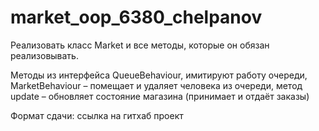 # market_oop_6380_chelpanov

Реализовать класс Market и все методы, которые он обязан реализовывать.

Методы из интерфейса QueueBehaviour, имитируют работу очереди, MarketBehaviour – помещает и удаляет человека из очереди, метод update – обновляет состояние магазина (принимает и отдаёт заказы)

Формат сдачи: ссылка на гитхаб проект
